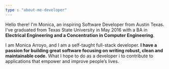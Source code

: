 ```yaml
---
type : "about-me-developer"
---
```


Hello there! I'm Monica, an inspiring Software Developer from Austin Texas. I've graduated from Texas State University in May 2016 with a BA in **Electrical Engineering and a Concentration in Computer Engineering**. 


I am Monica Arroyo, and I am a self-taught full-stack developer. **I have a passion for building great software focusing on writing robust, clean and maintainable code.** What I hope to do as a developer i to contribute to applications that empower and improve people’s lives.

